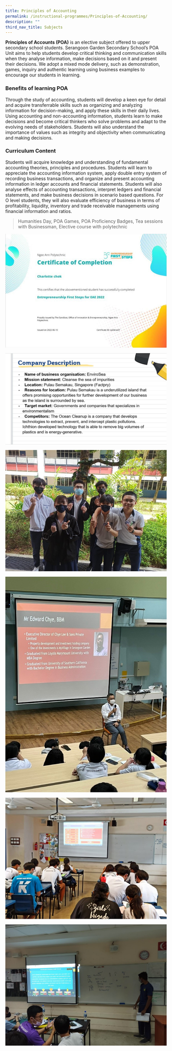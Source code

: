 ```yaml
---
title: Principles of Accounting
permalink: /instructional-programmes/Principles-of-Accounting/
description: ""
third_nav_title: Subjects
---
```

**Principles of Accounts (POA)** is an elective subject offered to upper secondary school students. Serangoon Garden Secondary School’s POA Unit aims to help students develop critical thinking and communication skills when they analyse information, make decisions based on it and present their decisions. We adopt a mixed mode delivery, such as demonstration, games, inquiry and authentic learning using business examples to encourage our students in learning.  
  
### Benefits of learning POA  
Through the study of accounting, students will develop a keen eye for detail and acquire transferrable skills such as organizing and analyzing information for decision-making, and apply these skills in their daily lives. Using accounting and non-accounting information, students learn to make decisions and become critical thinkers who solve problems and adapt to the evolving needs of stakeholders. Students will also understand the importance of values such as integrity and objectivity when communicating and making decisions.  
  
### Curriculum Content  
Students will acquire knowledge and understanding of fundamental accounting theories, principles and procedures. Students will learn to appreciate the accounting information system, apply double entry system of recording business transactions, and organize and present accounting information in ledger accounts and financial statements. Students will also analyse effects of accounting transactions, interpret ledgers and financial statements, and make business decisions in scenario based questions. For O level students, they will also evaluate efficiency of business in terms of profitability, liquidity, inventory and trade receivable managements using financial information and ratios.


>Humanities Day, POA Games, POA Proficiency Badges, Tea sessions with Businessman, Elective course with polytechnic

![](/images/Elective%20course%20with%20polytechnic%20-%20Shu%20Fen%20Tan.jpg)

![](/images/Business%20Project%20-%20Shu%20Fen%20Tan.jpg)

![](/images/POA%20Proficiency%20Badges%20-%20Shu%20Fen%20Tan.jpg)

![](/images/Tea%20session%20with%20Businessman_Mr%20Edward%20Chye%20-%20Shu%20Fen%20Tan.jpg)

![](/images/POA%20Games%20-%20Shu%20Fen%20Tan.jpg)

![](/images/POA%20Games%202%20-%20Shu%20Fen%20Tan.jpg)